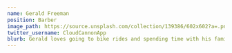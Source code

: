 ```yaml
---
name: Gerald Freeman
position: Barber
image_path: https://source.unsplash.com/collection/139386/602x602?a=.png
twitter_username: CloudCannonApp
blurb: Gerald loves going to bike rides and spending time with his family.
---
```

